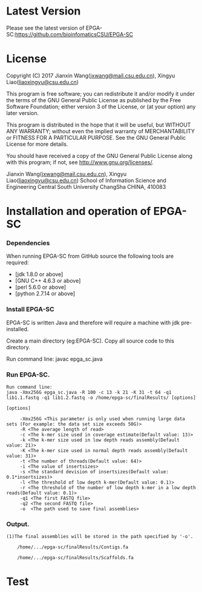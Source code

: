 Latest Version
==============
Please see the latest version of EPGA-SC:https://github.com/bioinfomaticsCSU/EPGA-SC


License
=======

Copyright (C) 2017 Jianxin Wang(jxwang@mail.csu.edu.cn), Xingyu Liao(liaoxingyu@csu.edu.cn)

This program is free software; you can redistribute it and/or
modify it under the terms of the GNU General Public License
as published by the Free Software Foundation; either version 3
of the License, or (at your option) any later version.

This program is distributed in the hope that it will be useful,
but WITHOUT ANY WARRANTY; without even the implied warranty of
MERCHANTABILITY or FITNESS FOR A PARTICULAR PURPOSE.  See the
GNU General Public License for more details.

You should have received a copy of the GNU General Public License
along with this program; if not, see <http://www.gnu.org/licenses/>.

Jianxin Wang(jxwang@mail.csu.edu.cn), Xingyu Liao(liaoxingyu@csu.edu.cn)
School of Information Science and Engineering
Central South University
ChangSha
CHINA, 410083


Installation and operation of EPGA-SC 
==================================

### Dependencies

When running EPGA-SC from GitHub source the following tools are required:

* [jdk 1.8.0 or above]
* [GNU C++ 4.6.3 or above] 
* [perl 5.6.0 or above] 
* [python 2.7.14 or above]
 
### Install EPGA-SC

EPGA-SC is written Java and therefore will require a machine with jdk pre-installed.

Create a main directory (eg:EPGA-SC). Copy all source code to this directory.

Run command line: javac epga_sc.java 

### Run EPGA-SC.
	
    Run command line:  
	java -Xmx256G epga_sc.java -R 100 -c 13 -k 21 -K 31 -t 64 -q1 lib1.1.fastq -q1 lib1.2.fastq -o /home/epga-sc/finalResults/ [options] 
	
	[options]
	
	     -Xmx256G <This parameter is only used when running large data sets (For example: the data set size exceeds 50G)>
	     -R <The average length of read>
		 -c <The k-mer size used in coverage estimate(Default value: 13)>
		 -k <The k-mer size used in low depth reads assembly(Default value: 21)>
		 -K <The k-mer size used in normal depth reads assembly(Default value: 31)>
		 -t <The number of threads(Default value: 64)>
		 -i <The value of insertsizes>
		 -s <The standard devision of insertsizes(Default value: 0.1*insertsizes)>
		 -l <The threshold of low depth k-mer(Default value: 0.1)>
		 -r <The threshold of the number of low depth k-mer in a low depth reads(Default value: 0.1)>
		 -q1 <The first FASTQ file>
		 -q2 <The second FASTQ file>
         -o  <The path used to save final assemblies>		 
	

### Output.
    
	(1)The final assemblies will be stored in the path specified by '-o'.
    
        /home/.../epga-sc/finalResults/Contigs.fa
		
		/home/.../epga-sc/finalResults/Scaffolds.fa
# Test
